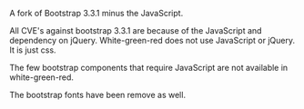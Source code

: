 A fork of Bootstrap 3.3.1 minus the JavaScript.

All CVE's against bootstrap 3.3.1 are because of the JavaScript and dependency on jQuery. White-green-red does not use JavaScript or jQuery. It is just css.

The few bootstrap components that require JavaScript are not available in white-green-red.

The bootstrap fonts have been remove as well.